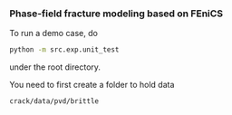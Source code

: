 ### Phase-field fracture modeling based on FEniCS



To run a demo case, do
```bash
python -m src.exp.unit_test
```
under the root directory.




You need to first create a folder to hold data 
```bash
crack/data/pvd/brittle
```

